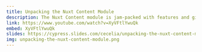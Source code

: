 ```yaml
---
title: Unpacking the Nuxt Content Module
description: The Nuxt Content module is jam-packed with features and gives you everything you need to build Jamstack-ready static sites backed by a Git-based headless CMS. Learn how to get started and start leveraging built-in routing, markdown content, and more. Presented for Women Who Code Connect Forward 2020.
link: https://www.youtube.com/watch?v=XyVFtlYwuQk
embed: XyVFtlYwuQk
slides: https://cypress.slides.com/cecelia/unpacking-the-nuxt-content-module
img: unpacking-the-nuxt-content-module.png
---
```


